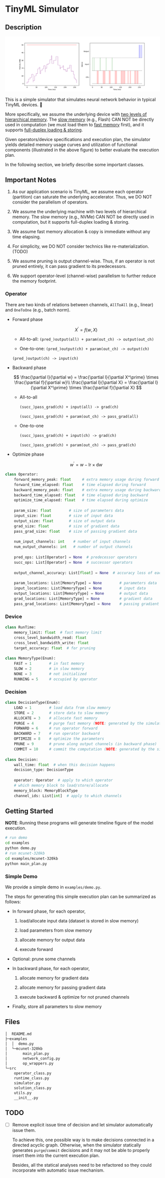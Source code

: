 # TinyML Simulator

## Description

![timeline](README.assets/timeline.png)

This is a simple simulator that simulates neural network behavior in typical TinyML devices. :memo:

More specifically, we assume the underlying device with <u>two levels of hierarchical memory</u>. The <u>slow memory</u> (e.g., Flash) CAN NOT be directly used in computation (we must load them to <u>fast memory</u> first), and it supports <u>full-duplex loading & storing</u>.

Given operators/device specifications and execution plan, the simulator yields detailed memory usage curves and utilization of functional components (illustrated in the above figure) to better evaluate the execution plan.

In the following section, we briefly describe some important classes.



## Important Notes

1. As our application scenario is TinyML, we assume each operator (partition) can saturate the underlying accelerator. Thus, we DO NOT consider the parallelism of operators.

2. We assume the underlying machine with two levels of hierarchical memory. The slow memory (e.g., NVMe) CAN NOT be directly used in computation, but it supports full-duplex loading & storing.

3. We assume fast memory allocation & copy is immediate without any time elapsing.

4. For simplicity, we DO NOT consider technics like re-materialization. (TODO)

5. We assume pruning is output channel-wise. Thus, if an operator is not pruned entirely, it can pass gradient to its predecessors.

6. We support operator-level (channel-wise) parallelism to further reduce the memory footprint.



### Operator

There are two kinds of relations between channels, `AllToAll` (e.g., linear) and `OneToOne` (e.g., batch norm).

- Forward phase

  $$
  X^\prime = f(w,X)
  $$

  - All-to-all: `(pred_)output(all) + param(out_ch) -> output(out_ch)`

  - One-to-one: `(pred_)output(ch) + param(out_ch) -> output(ch)`

  `(pred_)output(ch) -> input(ch)`

- Backward phase

  $$
  \frac{\partial l}{\partial w} = \frac{\partial l}{\partial X^\prime} \times \frac{\partial f}{\partial w}\\
  \frac{\partial l}{\partial X} = \frac{\partial l}{\partial X^\prime} \times \frac{\partial f}{\partial X}
  $$

  - All-to-all

    `(succ_)pass_grad(ch) + input(all) -> grad(ch)`

    `(succ_)pass_grad(ch) + param(out_ch) -> pass_grad(all)`

  - One-to-one

    `(succ_)pass_grad(ch) + input(ch) -> grad(ch)`

    `(succ_)pass_grad(ch) + param(out_ch) -> pass_grad(ch)`

- Optimize phase

  $$
  w^\prime = w- \text{lr} \times \mathrm dw
  $$

```python
class Operator:
    forward_memory_peak: float     # extra memory usage during forward (i.e., DO NOT include input, param, ...)
    forward_time_elapsed: float    # time elapsed during forward
    backward_memory_peak: float    # extra memory usage during backward 
    backward_time_elapsed: float   # time elapsed during backward
    optimize_time_elapsed: float   # time elapsed during optimize

    param_size: float        # size of parameters data
    input_size: float        # size of input data
    output_size: float       # size of output data
    grad_size: float         # size of gradient data
    pass_grad_size: float    # size of passing gradient data

    num_input_channels: int    # number of input channels
    num_output_channels: int   # number of output channels

    pred_ops: List[Operator] = None  # predecessor operators
    succ_ops: List[Operator] = None  # successor operators

    output_channel_accuracy: List[float] = None  # accuracy loss of each output channel

    param_locations: List[MemoryType] = None        # parameters data
    input_locations: List[MemoryType] = None        # input data 
    output_locations: List[MemoryType] = None       # output data
    grad_locations: List[MemoryType] = None         # gradient data
    pass_grad_locations: List[MemoryType] = None    # passing gradient data
```

### Device

```python
class RunTime:
    memory_limit: float  # fast memory limit
    cross_level_bandwidth_read: float
    cross_level_bandwidth_write: float
    target_accuracy: float  # for pruning

class MemoryType(Enum):
    FAST = 1        # in fast memory
    SLOW = 2        # in slow memory
    NONE = 3        # not initialized
    RUNNING = 5     # occupied by operator
```

### Decision

```python
class DecisionType(Enum):
    LOAD = 1        # load data from slow memory
    STORE = 2       # store data to slow memory
    ALLOCATE = 3    # allocate fast memory
    PURGE = 4       # purge fast memory (NOTE: generated by the simulator)
    FORWARD = 6     # run operator forward
    BACKWARD = 7    # run operator backward
    OPTIMIZE = 8    # optimize the parameters
    PRUNE = 9       # prune along output channels (in backward phase)
    COMMIT = 10     # commit the computation (NOTE: generated by the simulator)
    
class Decision:
    wall_time: float  # when this decision happens
    decision_type: DecisionType

    operator: Operator  # apply to which operator
    # which memory block to load/store/allocate
    memory_block: MemoryBlockType
    channel_ids: List[int]  # apply to which channels
```



## Getting Started

**NOTE**: Running these programs will generate timeline figure of the model execution.

```bash
# run demo
cd examples
python demo.py
# run mcunet-320kb
cd examples/mcunet-320kb
python main_plan.py
```

### Simple Demo

We provide a simple demo in `examples/demo.py`.

The steps for generating this simple execution plan can be summarized as follows:

- In forward phase, for each operator, 

  1. load/allocate input data (dataset is stored in slow memory)

  2. load parameters from slow memory

  3. allocate memory for output data

  4. execute forward

- Optional: prune some channels

- In backward phase, for each operator,

  1. allocate memory for gradient data

  2. allocate memory for passing gradient data

  3. execute backward & optimize for not pruned channels

- Finally, store all parameters to slow memory



## Files

```
│  README.md
├─examples
│  │  demo.py
│  └─mcunet-320kb
│       main_plan.py
│       network_config.py
│       op_wrappers.py
└─src
    operator_class.py
    runtime_class.py
    simulator.py
    solution_class.py
    utils.py
    __init__.py
```



## TODO

- [ ] Remove explicit issue time of decision and let simulator automatically issue them.

  To achieve this, one possible way is to make decisions connected in a directed acyclic graph. Otherwise, when the simulator statically generates `purge`/`commit` decisions and it may not be able to properly insert them into the current execution plan.  

  Besides, all the statical analyses need to be refactored so they could incorporate with automatic issue mechanism.
